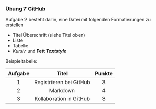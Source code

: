 ### Übung 7 GitHub

Aufgabe 2 besteht darin, eine Datei mit folgenden Formatierungen zu erstellen
* Titel Überschrift (siehe Titel oben)
* Liste
* Tabelle
* *Kursiv* und **Fett** ***Textstyle***

Beispieltabelle:

| Aufgabe | Titel | Punkte |
|:------:|:----:| :--------:|
| 1 | Registrieren bei GitHub | 3 |
| 2 | Markdown | 4 |
| 3 | Kollaboration in GitHub | 3 |
